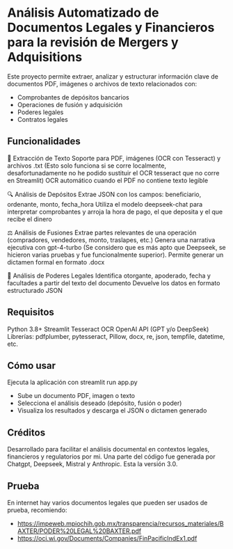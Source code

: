 # Análisis Automatizado de Documentos Legales y Financieros para la revisión de Mergers y Adquisitions
Este proyecto permite extraer, analizar y estructurar información clave de documentos PDF, imágenes o archivos de texto relacionados con:

* Comprobantes de depósitos bancarios
* Operaciones de fusión y adquisición
* Poderes legales
* Contratos legales

## Funcionalidades
📄 Extracción de Texto
Soporte para PDF, imágenes (OCR con Tesseract) y archivos .txt (Esto solo funciona si se corre localmente, desafortunadamente no he podido sustituir el OCR tesseract que no corre en Streamlit)
OCR automático cuando el PDF no contiene texto legible

🔍 Análisis de Depósitos
Extrae JSON con los campos: beneficiario, ordenante, monto, fecha_hora
Utiliza el modelo deepseek-chat para interpretar comprobantes y arroja la hora de pago, el que deposita y el que recibe el dinero

⚖️ Análisis de Fusiones
Extrae partes relevantes de una operación (compradores, vendedores, monto, traslapes, etc.)
Genera una narrativa ejecutiva con gpt-4-turbo (Se considero que es más apto que Deepseek, se hicieron varias pruebas y fue funcionalmente superior).
Permite generar un dictamen formal en formato .docx

🧾 Análisis de Poderes Legales
Identifica otorgante, apoderado, fecha y facultades a partir del texto del documento
Devuelve los datos en formato estructurado JSON

## Requisitos
Python 3.8+
Streamlit
Tesseract OCR
OpenAI API (GPT y/o DeepSeek)
Librerías: pdfplumber, pytesseract, Pillow, docx, re, json, tempfile, datetime, etc.

## Cómo usar
Ejecuta la aplicación con streamlit run app.py
* Sube un documento PDF, imagen o texto
* Selecciona el análisis deseado (depósito, fusión o poder)
* Visualiza los resultados y descarga el JSON o dictamen generado

## Créditos
Desarrollado para facilitar el análisis documental en contextos legales, financieros y regulatorios por mi. Una parte del código fue generada por Chatgpt, Deepseek, Mistral y Anthropic. Esta la versión 3.0.

## Prueba
En internet hay varios documentos legales que pueden ser usados de prueba, recomiendo:

* https://impeweb.mpiochih.gob.mx/transparencia/recursos_materiales/BAXTER/PODER%20LEGAL%20BAXTER.pdf
* https://oci.wi.gov/Documents/Companies/FinPacificIndEx1.pdf
